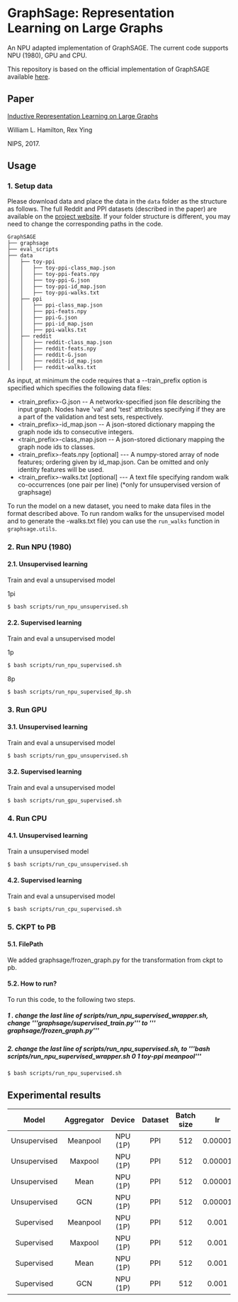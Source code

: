 # GraphSage: Representation Learning on Large Graphs
An NPU adapted implementation of GraphSAGE. 
The current code supports NPU (1980), GPU and CPU. 

This repository is based on the official implementation of GraphSAGE available [here](https://github.com/williamleif/GraphSAGE). 

## Paper
[Inductive Representation Learning on Large Graphs](https://arxiv.org/abs/1706.02216) 

William L. Hamilton, Rex Ying

NIPS, 2017.

## Usage

### 1. Setup data
Please download data and place the data in the `data` folder as the structure as follows.
The full Reddit and PPI datasets (described in the paper) are available on the [project website](http://snap.stanford.edu/graphsage/).
If your folder structure is different, you may need to change the corresponding paths in the code.

```
GraphSAGE
├── graphsage
├── eval_scripts
├── data
│   ├── toy-ppi
│   │   ├── toy-ppi-class_map.json
│   │   ├── toy-ppi-feats.npy
│   │   ├── toy-ppi-G.json
│   │   ├── toy-ppi-id_map.json
│   │   ├── toy-ppi-walks.txt
│   ├── ppi
│   │   ├── ppi-class_map.json
│   │   ├── ppi-feats.npy
│   │   ├── ppi-G.json
│   │   ├── ppi-id_map.json
│   │   ├── ppi-walks.txt
│   ├── reddit
│   │   ├── reddit-class_map.json
│   │   ├── reddit-feats.npy
│   │   ├── reddit-G.json
│   │   ├── reddit-id_map.json
│   │   ├── reddit-walks.txt

```

As input, at minimum the code requires that a --train_prefix option is specified which specifies the following data files:

* <train_prefix>-G.json -- A networkx-specified json file describing the input graph. Nodes have 'val' and 'test' attributes specifying if they are a part of the validation and test sets, respectively.
* <train_prefix>-id_map.json -- A json-stored dictionary mapping the graph node ids to consecutive integers.
* <train_prefix>-class_map.json -- A json-stored dictionary mapping the graph node ids to classes.
* <train_prefix>-feats.npy [optional] --- A numpy-stored array of node features; ordering given by id_map.json. Can be omitted and only identity features will be used.
* <train_prefix>-walks.txt [optional] --- A text file specifying random walk co-occurrences (one pair per line) (*only for unsupervised version of graphsage)

To run the model on a new dataset, you need to make data files in the format described above.
To run random walks for the unsupervised model and to generate the <prefix>-walks.txt file)
you can use the `run_walks` function in `graphsage.utils`.

### 2. Run NPU (1980)

#### 2.1. Unsupervised learning
Train and eval a unsupervised model

1pi
```bash
$ bash scripts/run_npu_unsupervised.sh
```

#### 2.2. Supervised learning
Train and eval a unsupervised model

1p
```bash
$ bash scripts/run_npu_supervised.sh
```

8p
```bash
$ bash scripts/run_npu_supervised_8p.sh
```

### 3. Run GPU

#### 3.1. Unsupervised learning
Train and eval a unsupervised model
```bash
$ bash scripts/run_gpu_unsupervised.sh
```

#### 3.2. Supervised learning
Train and eval a unsupervised model
```bash
$ bash scripts/run_gpu_supervised.sh
```

### 4. Run CPU

#### 4.1. Unsupervised learning
Train a unsupervised model
```bash
$ bash scripts/run_cpu_unsupervised.sh
```

#### 4.2. Supervised learning
Train and eval a unsupervised model
```bash
$ bash scripts/run_cpu_supervised.sh
```

### 5. CKPT to PB

#### 5.1. FilePath
We added graphsage/frozen_graph.py for the transformation from ckpt to pb.

#### 5.2. How to run?
To run this code, to the following two steps. 
##### 1 . change the last line of scripts/run_npu_supervised_wrapper.sh, change '''graphsage/supervised_train.py''' to ''' graphsage/frozen_graph.py'''
##### 2.  change the last line of scripts/run_npu_supervised.sh, to '''bash scripts/run_npu_supervised_wrapper.sh 0 1 toy-ppi meanpool'''
```bash
$ bash scripts/run_npu_supervised.sh
```

## Experimental results
| Model        | Aggregator | Device   | Dataset | Batch size | lr      | epoch | F1 (micro) | F1 (macro) | Speed (ms/iter) | 
|:------------:|:----------:|:--------:|:-------:|:----------:|:-------:|:-----:|:----------:|:----------:|:---------------:|
| Unsupervised | Meanpool   | NPU (1P) | PPI     | 512        | 0.00001 | 20    | 0.505      | 0.312      | 15.23           |
| Unsupervised | Maxpool    | NPU (1P) | PPI     | 512        | 0.00001 | 20    | 0.494      | 0.299      | 16.72           |
| Unsupervised | Mean       | NPU (1P) | PPI     | 512        | 0.00001 | 20    | 0.500      | 0.277      | 7.46            |
| Unsupervised | GCN        | NPU (1P) | PPI     | 512        | 0.00001 | 20    | 0.469      | 0.247      | 12.16           |
| Supervised   | Meanpool   | NPU (1P) | PPI     | 512        | 0.001   | 500   | 0.742      | 0.682      | 11.80           |
| Supervised   | Maxpool    | NPU (1P) | PPI     | 512        | 0.001   | 500   | 0.771      | 0.716      | 13.18           |
| Supervised   | Mean       | NPU (1P) | PPI     | 512        | 0.001   | 500   | 0.654      | 0.549      | 5.84            |
| Supervised   | GCN        | NPU (1P) | PPI     | 512        | 0.001   | 500   | 0.534      | 0.390      | 8.34            |
